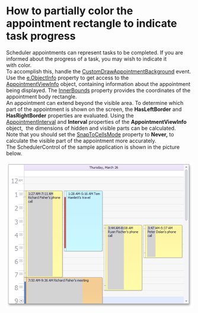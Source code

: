 # How to partially color the appointment rectangle to indicate task progress


<p>Scheduler appointments can represent tasks to be completed. If you are informed about the progress of a task, you may wish to indicate it with color. <br /> To accomplish this, handle the <a href="http://documentation.devexpress.com/#WindowsForms/DevExpressXtraSchedulerSchedulerControl_CustomDrawAppointmentBackgroundtopic">CustomDrawAppointmentBackground</a> event. Use the <a href="http://documentation.devexpress.com/#WindowsForms/DevExpressXtraSchedulerCustomDrawObjectEventArgs_ObjectInfotopic">e.ObjectInfo</a> property to get access to the <a href="http://help.devexpress.com/#WindowsForms/clsDevExpressXtraSchedulerDrawingAppointmentViewInfotopic">AppointmentViewInfo</a> object, containing information about the appointment being displayed. The <a href="http://help.devexpress.com/#WindowsForms/DevExpressXtraSchedulerDrawingAppointmentViewInfo_InnerBoundstopic">InnerBounds</a> property provides the coordinates of the appointment body rectangle. <br />An appointment can extend beyond the visible area. To determine which part of the appointment is shown on the screen, the <strong>HasLeftBorder</strong> and <strong>HasRightBorder</strong> properties are evaluated. Using the <a href="http://help.devexpress.com/#WindowsForms/DevExpressXtraSchedulerDrawingAppointmentViewInfo_AppointmentIntervaltopic">AppointmentInterval</a> and <strong>Interval</strong> properties of the <strong>AppointmentViewInfo</strong> object,  the dimensions of hidden and visible parts can be calculated.<br />Note that you should set the <a href="http://documentation.devexpress.com/#WindowsForms/DevExpressXtraSchedulerAppointmentDisplayOptions_SnapToCellsModetopic">SnapToCellsMode</a> property to <strong>Never,</strong> to calculate the visible part of the appointment more accurately.<br />The SchedulerControl of the sample application is shown in the picture below.<br /><br /><img src="https://raw.githubusercontent.com/DevExpress-Examples/how-to-partially-color-the-appointment-rectangle-to-indicate-task-progress-e969/7.3.6+/media/50b44e2a-d3be-11e4-80bf-00155d62480c.png"></p>
<p> </p>

<br/>



